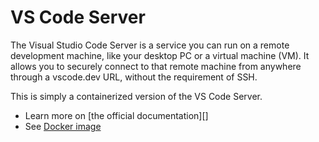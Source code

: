 # VS Code Server

The Visual Studio Code Server is a service you can run on a remote development machine, like your desktop PC or a virtual machine (VM). It allows you to securely connect to that remote machine from anywhere through a vscode.dev URL, without the requirement of SSH.

This is simply a containerized version of the VS Code Server.

- Learn more on [the official documentation][]
- See [Docker image](https://github.com/ahmadnassri/docker-vscode-server)
